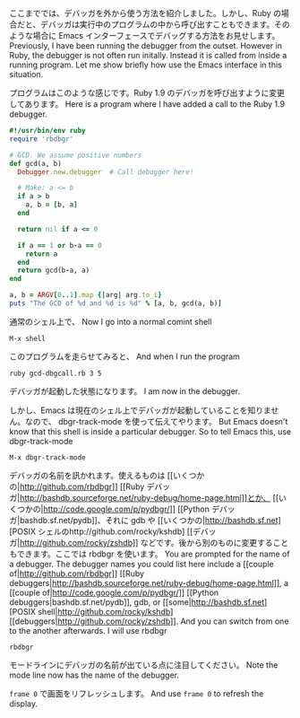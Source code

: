 ここまででは、デバッガを外から使う方法を紹介しました。しかし、Ruby の場合だと、デバッガは実行中のプログラムの中から呼び出すこともできます。そのような場合に Emacs インターフェースでデバッグする方法をお見せします。
Previously, I have been running the debugger from the outset.  However in Ruby, the debugger is not often run initally. Instead it is called from inside a running program. Let me show briefly how use the Emacs interface in this situation.

プログラムはこのような感じです。Ruby 1.9 のデバッガを呼び出すように変更してあります。
Here is a program where I have added a call to the Ruby 1.9 debugger.
```ruby
#!/usr/bin/env ruby
require 'rbdbgr'

# GCD. We assume positive numbers
def gcd(a, b)
  Debugger.new.debugger  # Call debugger here!

  # Make: a <= b
  if a > b
    a, b = [b, a]
  end

  return nil if a <= 0

  if a == 1 or b-a == 0
    return a
  end
  return gcd(b-a, a)
end

a, b = ARGV[0..1].map {|arg| arg.to_i}
puts "The GCD of %d and %d is %d" % [a, b, gcd(a, b)]
```

通常のシェル上で、
Now I go into a normal comint shell

`M-x shell`

このプログラムを走らせてみると、
And when I run the program

`ruby gcd-dbgcall.rb 3 5`

デバッガが起動した状態になります。
I am now in the debugger.

しかし、Emacs は現在のシェル上でデバッガが起動していることを知りません。なので、 dbgr-track-mode を使って伝えてやります。
But Emacs doesn't know that this shell is inside a particular debugger. So to tell Emacs this, use dbgr-track-mode

`M-x dbgr-track-mode`

デバッガの名前を訊かれます。使えるものは [[いくつかの|http://github.com/rbdbgr]] [[Ruby デバッガ|http://bashdb.sourceforge.net/ruby-debug/home-page.html]]とか、 [[いくつかの|http://code.google.com/p/pydbgr/]] [[Python デバッガ|bashdb.sf.net/pydb]]、それに gdb や [[いくつかの|http://bashdb.sf.net] [POSIX シェルのhttp://github.com/rocky/kshdb] [[デバッガ|http://github.com/rocky/zshdb]] などです。後から別のものに変更することもできます。ここでは rbdbgr を使います。
You are prompted for the name of a debugger. The debugger names you could list here include a [[couple of|http://github.com/rbdbgr]] [[Ruby debuggers|http://bashdb.sourceforge.net/ruby-debug/home-page.html]], a [[couple of|http://code.google.com/p/pydbgr/]] [[Python debuggers|bashdb.sf.net/pydb]], gdb, or [[some|http://bashdb.sf.net] [POSIX shell|http://github.com/rocky/kshdb] [[debuggers|http://github.com/rocky/zshdb]]. And you can switch from one to the another afterwards. I will use rbdbgr

`rbdbgr`

モードラインにデバッガの名前が出ている点に注目してください。
Note the mode line now has the name of the debugger.

`frame 0` で画面をリフレッシュします。
And use `frame 0` to refresh the display.
